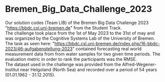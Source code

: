 # Bremen_Big_Data_Challenge_2023
Our solution codes (Team LIB) of the Bremen Big Data Challenge 2023 "https://bbdc.csl.uni-bremen.de" from the Student Track. <br>
The challenge took place from the 1st of May 2023 to the 31st of may and was organized by the Cognitive Systems Lab of the University of Bremen. <br>
The task as seen here: "https://bbdc.csl.uni-bremen.de/index.php/16-bbdc-2023/46-aufgabenstellung-2023" contained forecasting real world measurement data from from water samples for two given time periods. The evaluation metric in order to rank the participants was the RMSE. <br>
The dataset used in the challenge was provided from the Alfred-Wegener-Institut near Helgoland (North Sea) and recorded over a period of 54 years (01.01.1962 - 31.12.2015).
